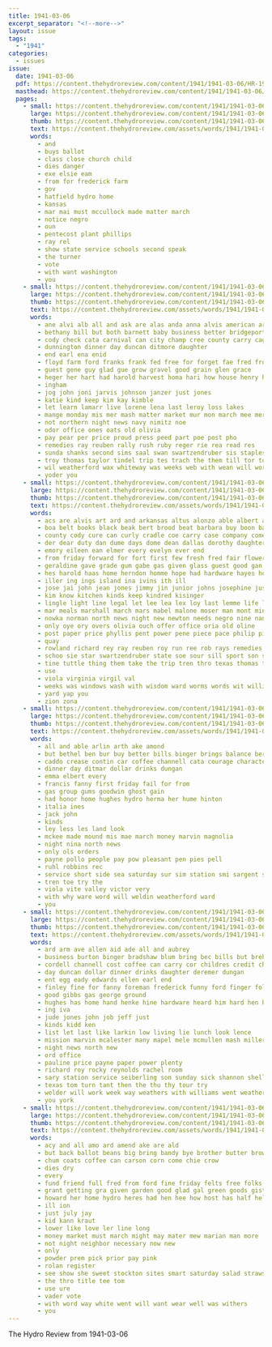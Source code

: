 ```yaml
---
title: 1941-03-06
excerpt_separator: "<!--more-->"
layout: issue
tags:
  - "1941"
categories:
  - issues
issue:
  date: 1941-03-06
  pdf: https://content.thehydroreview.com/content/1941/1941-03-06/HR-1941-03-06.pdf
  masthead: https://content.thehydroreview.com/content/1941/1941-03-06/masthead/HR-1941-03-06.jpg
  pages:
    - small: https://content.thehydroreview.com/content/1941/1941-03-06/small/HR-1941-03-06-01.jpg
      large: https://content.thehydroreview.com/content/1941/1941-03-06/large/HR-1941-03-06-01.jpg
      thumb: https://content.thehydroreview.com/content/1941/1941-03-06/thumbnails/HR-1941-03-06-01.jpg
      text: https://content.thehydroreview.com/assets/words/1941/1941-03-06/HR-1941-03-06-01.txt
      words:
        - and
        - buys ballot
        - class close church child
        - dies danger
        - exe elsie eam
        - from for frederick farm
        - gov
        - hatfield hydro home
        - kansas
        - mar mai must mccullock made matter march
        - notice negro
        - oun
        - pentecost plant phillips
        - ray rel
        - show state service schools second speak
        - the turner
        - vote
        - with want washington
        - you
    - small: https://content.thehydroreview.com/content/1941/1941-03-06/small/HR-1941-03-06-02.jpg
      large: https://content.thehydroreview.com/content/1941/1941-03-06/large/HR-1941-03-06-02.jpg
      thumb: https://content.thehydroreview.com/content/1941/1941-03-06/thumbnails/HR-1941-03-06-02.jpg
      text: https://content.thehydroreview.com/assets/words/1941/1941-03-06/HR-1941-03-06-02.txt
      words:
        - ane alvi alb all and ask are alas anda anna alvis american arkansas amos
        - bethany bill but both barnett baby business better bridgeport bette burkes best bring bread boer bradshaw boy bigger bird bandy
        - cody check cata carnival can city champ cree county carry cage car caddo custer came class
        - dunnington dinner day duncan ditmore daughter
        - end earl ena enid
        - floyd farm ford franks frank fed free for forget fae fred from friday
        - guest gene guy glad gue grow gravel good grain glen grace
        - heger her hart had harold harvest homa hari how house henry henke home hold hedy has herndon hand hee hope hess hydro
        - ingham
        - jog john joni jarvis johnson janzer just jones
        - katie kind keep kim kay kimble
        - let learn lamarr live lorene lena last leroy loss lakes
        - mange monday mis mer mash matter market mur mon march mee mere miss mickey mos minnie
        - not northern night news navy nimitz noe
        - odor office ones oats old olivia
        - pay pear per price proud press peed part poe post pho
        - remedies ray reuben rally rush ruby reger rie rea read res
        - sunda shanks second sims saal swan swartzendruber sis staples sports school stange state spain sin sae sister start service sarat sunday states seeds spencer seed son saturday said spies shawver shawnee sins sol sand station sion sayre sill stanley
        - troy thomas taylor tindel trip tes trach the them till tor town
        - wil weatherford wax whiteway was weeks web with wean will word walter went week work
        - yoder you
    - small: https://content.thehydroreview.com/content/1941/1941-03-06/small/HR-1941-03-06-03.jpg
      large: https://content.thehydroreview.com/content/1941/1941-03-06/large/HR-1941-03-06-03.jpg
      thumb: https://content.thehydroreview.com/content/1941/1941-03-06/thumbnails/HR-1941-03-06-03.jpg
      text: https://content.thehydroreview.com/assets/words/1941/1941-03-06/HR-1941-03-06-03.txt
      words:
        - acs are alvis art ard and arkansas altus alonzo able albert aid als andy american allen annie all armstrong ane ale
        - boa belt books black beak bert brood beat barbara buy boon bah barber best bright but bill beck ban breed business bar billy baby boy ball braniff buff brought better burdick
        - county cody cure can curly cradle coe carry case company come cone cam carmen cost cox code crite chee care caddo charles clea cecil class coast custer child crail cloninger cake clinton city
        - der dear duty dan dume days dome dean dallas dorothy daughter dinner detweiler day dewey
        - emory eileen ean elmer every evelyn ever end
        - from friday forward for fort first few fresh fred fair flowers free full flo farm francen fowls frid forget falo fam fae ford frank floyd
        - geraldine gave grade gum gabe gas given glass guest good gan glen gertrude gia guess gallen grimm
        - hes harold haas home herndon homme hope had hardware hayes hold howard hen has high hart henry honor hazel hogan how house hydro her howe horns hopewell
        - iller ing ings island ina ivins ith ill
        - jose jai john jean jones jimmy jin junior johns josephine just
        - kim know kitchen kinds keep kindred kisinger
        - lingle light line legal let lee lea lex loy last lemme life lose loren little loos likes lenz lis low lay lawton living
        - mar meals marshall march mars mabel malone moser man mont miner miller marie may materi melvin monday melba max matter mast much more made many majors mil mary most mount
        - nowka norman north news night new newton needs negro nine nand near not neil
        - only oye ory overs olivia ouch offer office oria old oline
        - post paper price phyllis pent power pene piece pace philip piano point perches patricia peo penman per press pau presley
        - quay
        - rowland richard rey ray reuben roy run ree rob rays remedies ruckman room rent render rally raymond rhode rious ring rocky
        - schoo sie star swartzendruber state soe sour sill sport son service six store story square scarlet see shae stolz side sch sen small swan sat screen short say school smith sed stites senior stage setting sell supper sergeant sun sunday sam send seo second sus stutz stutzman show she stoves sickle seen san smile
        - tine tuttle thing them take the trip tren thro texas thomas tucker talas tie telling town tun than toe taylor
        - use
        - viola virginia virgil val
        - weeks was windows wash with wisdom ward worms words wit willie wish wall wade work wee why way wind world walter write whit will wonder williams while weather water wave waters week wither well want ways
        - yard yap you
        - zion zona
    - small: https://content.thehydroreview.com/content/1941/1941-03-06/small/HR-1941-03-06-04.jpg
      large: https://content.thehydroreview.com/content/1941/1941-03-06/large/HR-1941-03-06-04.jpg
      thumb: https://content.thehydroreview.com/content/1941/1941-03-06/thumbnails/HR-1941-03-06-04.jpg
      text: https://content.thehydroreview.com/assets/words/1941/1941-03-06/HR-1941-03-06-04.txt
      words:
        - all and able arlin arth ake amond
        - but bethel ben bur buy better bills binger brings balance bern billy bala
        - caddo crease contin car coffee channell cata courage character cold city
        - dinner day ditmar dollar drinks dungan
        - emma elbert every
        - francis fanny first friday fail for from
        - gas group gums goodwin ghost gain
        - had honor home hughes hydro herma her hume hinton
        - italia ines
        - jack john
        - kinds
        - ley less les land look
        - mckee made mound mis mae march money marvin magnolia
        - night nina north news
        - only ols orders
        - payne pollo people pay pow pleasant pen pies pell
        - ruhl robbins rec
        - service short side sea saturday sur sim station smi sargent scott sylvester sunday six sei save supper son
        - tren toe try the
        - viola vite valley victor very
        - with why ware word will weldin weatherford ward
        - you
    - small: https://content.thehydroreview.com/content/1941/1941-03-06/small/HR-1941-03-06-05.jpg
      large: https://content.thehydroreview.com/content/1941/1941-03-06/large/HR-1941-03-06-05.jpg
      thumb: https://content.thehydroreview.com/content/1941/1941-03-06/thumbnails/HR-1941-03-06-05.jpg
      text: https://content.thehydroreview.com/assets/words/1941/1941-03-06/HR-1941-03-06-05.txt
      words:
        - ard arm ave allen aid ade all and aubrey
        - business burton binger bradshaw blum bring bec bills but brehm byrum bail bennett blacksmith best better billy
        - cordell channell cost coffee can carry cor childres credit character cellar car clarence cecil cash city cold
        - day duncan dollar dinner drinks daughter deremer dungan
        - ent egg eady edwards ellen earl end
        - finley fine for fanny foreman frederick funny ford finger folks fam
        - good gibbs gas george ground
        - hughes has home hand henke hine hardware heard him hard hen howerton how harding hume hydro her hum
        - ing iva
        - jude jones john job jeff just
        - kinds kidd ken
        - list let last like larkin low living lie lunch look lence
        - mission marvin mcalester many mapel mele mcmullen mash miller monday
        - night news north new
        - ord office
        - pauline price payne paper power plenty
        - richard roy rocky reynolds rachel room
        - sary station service seiberling son sunday sick shannon shell stands sole short senna store stuff standing side saturday share sale stock
        - texas tom turn tant then the thu thy tour try
        - welder will work week way weathers with williams went weather want weatherford wash working wate while
        - you york
    - small: https://content.thehydroreview.com/content/1941/1941-03-06/small/HR-1941-03-06-06.jpg
      large: https://content.thehydroreview.com/content/1941/1941-03-06/large/HR-1941-03-06-06.jpg
      thumb: https://content.thehydroreview.com/content/1941/1941-03-06/thumbnails/HR-1941-03-06-06.jpg
      text: https://content.thehydroreview.com/assets/words/1941/1941-03-06/HR-1941-03-06-06.txt
      words:
        - acy and all amo ard amend ake are ald
        - but back ballot beans big bring bandy bye brother butter browne bus
        - chum coats coffee can carson corn come chie crow
        - dies dry
        - every
        - fund friend full fred from ford fine friday felts free folks fay for first
        - grant getting gra given garden good glad gal green goods gist
        - howard her home hydro heres had hen hee how host has half held
        - ill ion
        - just july jay
        - kid kann kraut
        - lower like love ler line long
        - money market must march might may mater mew marian man more
        - not night neighbor necessary now new
        - only
        - powder prem pick prior pay pink
        - rolan register
        - see show she sweet stockton sites smart saturday salad straws spring silks salmon soo soap said spies seeds schools shall scott shoot styles state
        - the thro title tee tom
        - use ure
        - vader vote
        - with word way white went will want wear well was withers
        - you
---
```


The Hydro Review from 1941-03-06

<!--more-->

